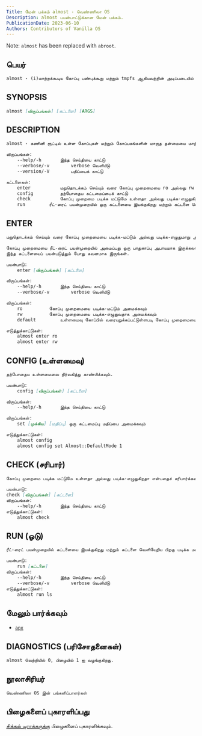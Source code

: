 ```yaml
---
Title: மேன் பக்கம் almost - வெண்ணிலா OS
Description: almost பயன்பாட்டுக்கான மேன் பக்கம்.
PublicationDate: 2023-06-10
Authors: Contributors of Vanilla OS
---
```


Note: `almost` has been replaced with `abroot`.

## பெயர்

```md
almost - (i)மாற்றக்கூடிய கோப்பு பண்புக்கூறு மற்றும் tmpfs ஆகியவற்றின் அடிப்படையில் தேவைக்கேற்ப மாறாத தன்மை மற்றும் அடுக்குதல் கருவி.
```

## SYNOPSIS

```md
almost [விருப்பங்கள்] [கட்டளை] [ARGS]
```

## DESCRIPTION

```md
almost - கணினி ரூட்டில் உள்ள கோப்புகள் மற்றும் கோப்பகங்களின் மாறாத தன்மையை மாற்றுவதன் மூலம் தேவைக்கேற்ப மாறாத தன்மையை வழங்கும் ஒரு பயன்பாடு. இது மாறாத கோப்பகங்களின் மேல் அடுக்குகளை உருவாக்குவதற்கான வழியையும் வழங்குகிறது, மாற்றங்களைச் செய்வதற்கு முன் அவற்றைச் சோதிக்க உங்களை அனுமதிக்கிறது.

விருப்பங்கள்:
	--help/-h		இந்த செய்தியை காட்டு
	--verbose/-v		verbose வெளியீடு
	--version/-V		பதிப்பைக் காட்டு

கட்டளைகள்:
	enter			மறுதொடக்கம் செய்யும் வரை கோப்பு முறைமையை ro அல்லது rw ஆக அமைக்கவும்
	config			தற்போதைய கட்டமைப்பைக் காட்டு
	check			கோப்பு முறைமை படிக்க மட்டுமே உள்ளதா அல்லது படிக்க-எழுதுகிறதா என்பதைச் சரிபார்க்கவும்
	run			ரீட்-ரைட் பயன்முறையில் ஒரு கட்டளையை இயக்குகிறது மற்றும் கட்டளை வெளியேறிய பிறகு படிக்க-மட்டும் பயன்முறைக்குத் திரும்புகிறது
```

## ENTER

```md
மறுதொடக்கம் செய்யும் வரை கோப்பு முறைமையை படிக்க-மட்டும் அல்லது படிக்க-எழுதுமாறு அமைக்கவும்.

கோப்பு முறைமையை ரீட்-ரைட் பயன்முறையில் அமைப்பது ஒரு பாதுகாப்பு அபாயமாக இருக்கலாம்
இந்த கட்டளையைப் பயன்படுத்தும் போது கவனமாக இருங்கள்.

பயன்பாடு:
    enter [விருப்பங்கள்] [கட்டளை]

விருப்பங்கள்:
	--help/-h		இந்த செய்தியை காட்டு
	--verbose/-v		verbose வெளியீடு

விருப்பங்கள்:
	ro			கோப்பு முறைமையை படிக்க-மட்டும் அமைக்கவும்
	rw			கோப்பு முறைமையை படிக்க-எழுதுவதாக அமைக்கவும்
	default			உள்ளமைவு கோப்பில் வரையறுக்கப்பட்டுள்ளபடி கோப்பு முறைமையை அமைக்கவும்

எடுத்துக்காட்டுகள்:
	almost enter ro
	almost enter rw
```

## CONFIG (உள்ளமைவு)

```md
தற்போதைய உள்ளமைவை நிர்வகித்து காண்பிக்கவும்.

பயன்பாடு:
    config [விருப்பங்கள்] [கட்டளை]

விருப்பங்கள்:
    --help/-h		இந்த செய்தியை காட்டு

விருப்பங்கள்:
    set [முக்கிய] [மதிப்பு]	ஒரு கட்டமைப்பு மதிப்பை அமைக்கவும்

எடுத்துக்காட்டுகள்:
    almost config
    almost config set Almost::DefaultMode 1
```

## CHECK (சரிபார்)

```md
கோப்பு முறைமை படிக்க மட்டுமே உள்ளதா அல்லது படிக்க-எழுதுகிறதா என்பதைச் சரிபார்க்கவும்.

பயன்பாடு:
check [விருப்பங்கள்] [கட்டளை]
விருப்பங்கள்:
	--help/-h		இந்த செய்தியை காட்டு
எடுத்துக்காட்டுகள்:
	almost check
```

## RUN (ஓடு)

```md
ரீட்-ரைட் பயன்முறையில் கட்டளையை இயக்குகிறது மற்றும் கட்டளை வெளியேறிய பிறகு படிக்க மட்டும் பயன்முறைக்கு திரும்பும்.

பயன்பாடு:
    run [கட்டளை]
விருப்பங்கள்:
	--help/-h		இந்த செய்தியை காட்டு
	--verbose/-v		verbose வெளியீடு
எடுத்துக்காட்டுகள்:
    almost run ls
```

## மேலும் பார்க்கவும்

- [`apx`](apx)

## DIAGNOSTICS (பரிசோதனைகள்)

```md
almost வெற்றியில் 0, பிழையில் 1 ஐ வழங்குகிறது.
```

## நூலாசிரியர்

```md
வெண்ணிலா OS இன் பங்களிப்பாளர்கள்
```

## பிழைகளைப் புகாரளிப்பது

[சிக்கல் டிராக்கருக்கு](https://github.com/Vanilla-OS/almost/issues) பிழைகளைப் புகாரளிக்கவும்.
